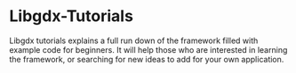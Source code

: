 # Libgdx-Tutorials
Libgdx tutorials explains a full run down of the framework filled with example code for beginners. It will help 
those who are interested in learning the framework, or searching for new ideas to add for your own application.
